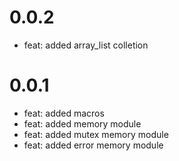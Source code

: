 # 0.0.2

- feat: added array_list colletion

# 0.0.1

- feat: added macros
- feat: added memory module
- feat: added mutex memory module
- feat: added error memory module
